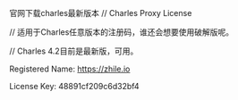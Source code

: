 官网下载charles最新版本
// Charles Proxy License

// 适用于Charles任意版本的注册码，谁还会想要使用破解版呢。

// Charles 4.2目前是最新版，可用。

Registered Name: 	https://zhile.io

License Key: 		48891cf209c6d32bf4
